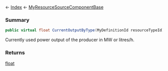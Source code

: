 ← [Index](Api-Index) ← [MyResourceSourceComponentBase](VRage.Game.Components.MyResourceSourceComponentBase)

### Summary

```csharp
public virtual float CurrentOutputByType(MyDefinitionId resourceTypeId)
```

Currently used power output of the producer in MW or litres/h.

### Returns

[float](System.Single)

